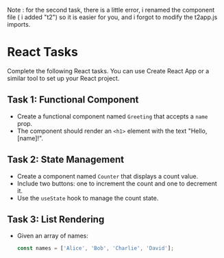 Note : for the second task, there is a little error, i renamed the component file ( i added "t2") so it is easier for you, and i forgot to modify the t2app.js imports. 




# React Tasks

Complete the following React tasks. You can use Create React App or a similar tool to set up your React project.

## Task 1: Functional Component

* Create a functional component named `Greeting` that accepts a `name` prop.
* The component should render an `<h1>` element with the text "Hello, [name]!".

## Task 2: State Management

* Create a component named `Counter` that displays a count value.
* Include two buttons: one to increment the count and one to decrement it.
* Use the `useState` hook to manage the count state.

## Task 3: List Rendering

* Given an array of names:

   ```javascript
   const names = ['Alice', 'Bob', 'Charlie', 'David'];
